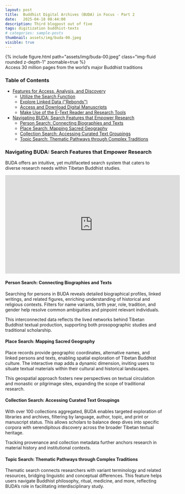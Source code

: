 ```yaml
---
layout: post
title:  Buddhist Digital Archives (BUDA) in Focus - Part 2
date:   2025-04-18 08:44:00
description: Third blogpost out of five
tags: digitization buddhist-texts
# categories: sample-posts
thumbnail: assets/img/buda-00.jpeg
visible: true
---
```


<div class="row mt-3">
    <div class="col-sm mt-3 mt-md-0">
        {% include figure.html path="assets/img/buda-00.jpeg" class="img-fluid rounded z-depth-1" zoomable=true %}
    </div>
</div>
<div class="caption">
    Access 30 million pages from the world’s major Buddhist traditions
</div>

### Table of Contents

- [Features for Access, Analysis, and Discovery](#features-for-access-analysis-and-discovery)
  - [Utilize the Search Function](#utilize-the-search-function)
  - [Explore Linked Data ("Rebonds")](#explore-linked-data-rebonds)
  - [Access and Download Digital Manuscripts](#access-and-download-digital-manuscripts)
  - [Make Use of the E-Text Reader and Research Tools](#make-use-of-the-e-text-reader-and-research-tools)
- [Navigating BUDA: Search Features that Empower Research](#navigating-buda-search-features-that-empower-research)
  - [Person Search: Connecting Biographies and Texts](#person-search-connecting-biographies-and-texts)
  - [Place Search: Mapping Sacred Geography](#place-search-mapping-sacred-geography)
  - [Collection Search: Accessing Curated Text Groupings](#collection-search-accessing-curated-text-groupings)
  - [Topic Search: Thematic Pathways through Complex Traditions](#topic-search-thematic-pathways-through-complex-traditions)

### Navigating BUDA: Search Features that Empower Research

BUDA offers an intuitive, yet multifaceted search system that caters to diverse research needs within Tibetan Buddhist studies.

<iframe width="560" height="315" src="https://www.youtube.com/embed/JXq3NVft8RQ?si=hDdBNnYWjiOOhjOn&amp;start=138" title="YouTube video player" frameborder="0" allow="accelerometer; autoplay; clipboard-write; encrypted-media; gyroscope; picture-in-picture; web-share" referrerpolicy="strict-origin-when-cross-origin" allowfullscreen></iframe>

#### Person Search: Connecting Biographies and Texts

Searching for persons in BUDA reveals detailed biographical profiles, linked writings, and related figures, enriching understanding of historical and religious contexts. Filters for name variants, birth year, role, tradition, and gender help resolve common ambiguities and pinpoint relevant individuals.

This interconnected data reflects the lived networks behind Tibetan Buddhist textual production, supporting both prosopographic studies and traditional scholarship.

#### Place Search: Mapping Sacred Geography

Place records provide geographic coordinates, alternative names, and linked persons and texts, enabling spatial exploration of Tibetan Buddhist culture. The interactive map adds a dynamic dimension, inviting users to situate textual materials within their cultural and historical landscapes.

This geospatial approach fosters new perspectives on textual circulation and monastic or pilgrimage sites, expanding the scope of traditional research.

#### Collection Search: Accessing Curated Text Groupings

With over 100 collections aggregated, BUDA enables targeted exploration of libraries and archives, filtering by language, author, topic, and print or manuscript status. This allows scholars to balance deep dives into specific corpora with serendipitous discovery across the broader Tibetan textual heritage.

Tracking provenance and collection metadata further anchors research in material history and institutional contexts.

#### Topic Search: Thematic Pathways through Complex Traditions

Thematic search connects researchers with variant terminology and related resources, bridging linguistic and conceptual differences. This feature helps users navigate Buddhist philosophy, ritual, medicine, and more, reflecting BUDA’s role in facilitating interdisciplinary study.
